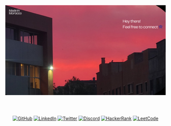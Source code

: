 
<div align="center">
  <img src="https://github.com/anasooo/anasooo/blob/main/last.png" alt="Profile Header">
  
  <br/><br/>

  [![GitHub](https://img.shields.io/badge/GitHub-000?style=for-the-badge&logo=github&logoColor=white)](https://github.com/anasooo)
  [![LinkedIn](https://img.shields.io/badge/LinkedIn-0077B5?style=for-the-badge&logo=linkedin&logoColor=white)](https://linkedin.com/in/Anass-sodor)
  [![Twitter](https://img.shields.io/badge/Twitter-000?style=for-the-badge&logo=x)](https://x.com/AnassSodor)
  [![Discord](https://img.shields.io/badge/Discord-7289da?style=for-the-badge&logo=discord&logoColor=white)](https://discord.com/users/1150728447329583135)
  [![HackerRank](https://img.shields.io/badge/HackerRank-00cc66?style=for-the-badge&logo=hackerrank&logoColor=white)](https://www.hackerrank.com/profile/YOUR_USERNAME)
  [![LeetCode](https://img.shields.io/badge/LeetCode-ffbd59?style=for-the-badge&logo=leetcode&logoColor=white)](https://leetcode.com/YOUR_USERNAME/)

</div>
